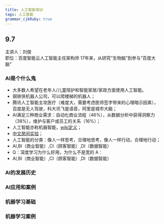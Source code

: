 ```yaml
---
title: 人工智能培训
tags: 人工智能
grammar_cjkRuby: true
---
```


## 9.7
主讲人：刘俊   
职位：百度智能云人工智能主任架构师
17年来，从研究“生物脑”到参与“百度大脑”

### AI是个什么鬼
- 大多数人希望在老年人/儿童陪护和智能家居/家政方面使用人工智能。
- 钢铁侠机器人公司，可以爬楼梯的机器人；
- 腾讯人工智能主攻医疗（难度大，需要考虑医师签字带来的心理暗示因素），百度是无人驾驶，科大讯飞是语音，阿里是城市大脑；
- AI满足三种商业需求：自动化商业流程（46%），从数据分析中获得洞察力（38%），维护与客户或员工的关系（16%）；
- 人工智能亦称机器智能，[wiki定义](https://en.wikipedia.org/wiki/Artificial_intelligence)；
- [中文房间实验](https://baike.baidu.com/item/%E4%B8%AD%E6%96%87%E6%88%BF%E9%97%B4/3581768?fr=aladdin)；
- 人工智能的分类：像人一样思考，合理地思考，像人一样行动，合理地行动；
- AI,BI（商业智能）,CI（顾客智能）,DI（数据智能）
- Q：深度学习为什么好用，为什么不是宽的
  A：
- AI,BI（商业智能）,CI（顾客智能）,DI（数据智能）


### AI的发展历史

### AI应用和案例

### 机器学习基础

### 机器学习案例

